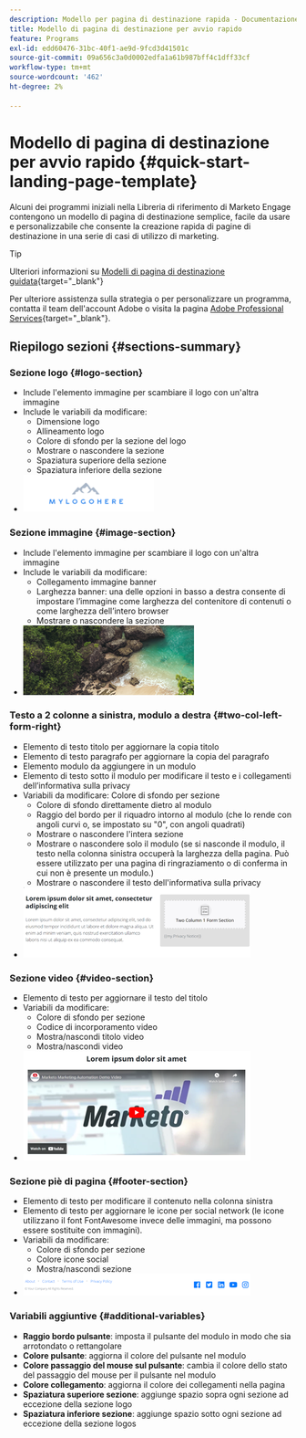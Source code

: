 ```yaml
---
description: Modello per pagina di destinazione rapida - Documentazione di Marketo - Documentazione del prodotto
title: Modello di pagina di destinazione per avvio rapido
feature: Programs
exl-id: edd60476-31bc-40f1-ae9d-9fcd3d41501c
source-git-commit: 09a656c3a0d0002edfa1a61b987bff4c1dff33cf
workflow-type: tm+mt
source-wordcount: '462'
ht-degree: 2%

---
```


# Modello di pagina di destinazione per avvio rapido {#quick-start-landing-page-template}

Alcuni dei programmi iniziali nella Libreria di riferimento di Marketo Engage contengono un modello di pagina di destinazione semplice, facile da usare e personalizzabile che consente la creazione rapida di pagine di destinazione in una serie di casi di utilizzo di marketing.

>[!TIP]
>
>Ulteriori informazioni su [Modelli di pagina di destinazione guidata](/help/marketo/product-docs/demand-generation/landing-pages/landing-page-templates/create-a-guided-landing-page-template.md){target="_blank"}

Per ulteriore assistenza sulla strategia o per personalizzare un programma, contatta il team dell&#39;account Adobe o visita la pagina [Adobe Professional Services](https://business.adobe.com/it/customers/consulting-services/main.html){target="_blank"}.

## Riepilogo sezioni {#sections-summary}

### Sezione logo {#logo-section}

* Include l&#39;elemento immagine per scambiare il logo con un&#39;altra immagine
* Include le variabili da modificare:
   * Dimensione logo
   * Allineamento logo
   * Colore di sfondo per la sezione del logo
   * Mostrare o nascondere la sezione
   * Spaziatura superiore della sezione
   * Spaziatura inferiore della sezione
* ![](assets/quick-start-landing-page-template-1.png)

### Sezione immagine {#image-section}

* Include l&#39;elemento immagine per scambiare il logo con un&#39;altra immagine
* Include le variabili da modificare:
   * Collegamento immagine banner
   * Larghezza banner: una delle opzioni in basso a destra consente di impostare l’immagine come larghezza del contenitore di contenuti o come larghezza dell’intero browser
   * Mostrare o nascondere la sezione
* ![](assets/quick-start-landing-page-template-2.png)

### Testo a 2 colonne a sinistra, modulo a destra {#two-col-left-form-right}

* Elemento di testo titolo per aggiornare la copia titolo
* Elemento di testo paragrafo per aggiornare la copia del paragrafo
* Elemento modulo da aggiungere in un modulo
* Elemento di testo sotto il modulo per modificare il testo e i collegamenti dell’informativa sulla privacy
* Variabili da modificare:
Colore di sfondo per sezione
   * Colore di sfondo direttamente dietro al modulo
   * Raggio del bordo per il riquadro intorno al modulo (che lo rende con angoli curvi o, se impostato su &quot;0&quot;, con angoli quadrati)
   * Mostrare o nascondere l&#39;intera sezione
   * Mostrare o nascondere solo il modulo (se si nasconde il modulo, il testo nella colonna sinistra occuperà la larghezza della pagina. Può essere utilizzato per una pagina di ringraziamento o di conferma in cui non è presente un modulo.)
   * Mostrare o nascondere il testo dell&#39;informativa sulla privacy
* ![](assets/quick-start-landing-page-template-3.png)

### Sezione video {#video-section}

* Elemento di testo per aggiornare il testo del titolo
* Variabili da modificare:
   * Colore di sfondo per sezione
   * Codice di incorporamento video
   * Mostra/nascondi titolo video
   * Mostra/nascondi video
* ![](assets/quick-start-landing-page-template-4.png)

### Sezione piè di pagina {#footer-section}

* Elemento di testo per modificare il contenuto nella colonna sinistra
* Elemento di testo per aggiornare le icone per social network (le icone utilizzano il font FontAwesome invece delle immagini, ma possono essere sostituite con immagini).
* Variabili da modificare:
   * Colore di sfondo per sezione
   * Colore icone social
   * Mostra/nascondi sezione
* ![](assets/quick-start-landing-page-template-5.png)

### Variabili aggiuntive {#additional-variables}

* **Raggio bordo pulsante**: imposta il pulsante del modulo in modo che sia arrotondato o rettangolare
* **Colore pulsante**: aggiorna il colore del pulsante nel modulo
* **Colore passaggio del mouse sul pulsante**: cambia il colore dello stato del passaggio del mouse per il pulsante nel modulo
* **Colore collegamento**: aggiorna il colore dei collegamenti nella pagina
* **Spaziatura superiore sezione**: aggiunge spazio sopra ogni sezione ad eccezione della sezione logo
* **Spaziatura inferiore sezione**: aggiunge spazio sotto ogni sezione ad eccezione della sezione logos
